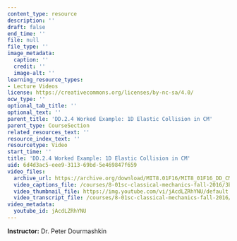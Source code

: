 ```yaml
---
content_type: resource
description: ''
draft: false
end_time: ''
file: null
file_type: ''
image_metadata:
  caption: ''
  credit: ''
  image-alt: ''
learning_resource_types:
- Lecture Videos
license: https://creativecommons.org/licenses/by-nc-sa/4.0/
ocw_type: ''
optional_tab_title: ''
optional_text: ''
parent_title: 'DD.2.4 Worked Example: 1D Elastic Collision in CM'
parent_type: CourseSection
related_resources_text: ''
resource_index_text: ''
resourcetype: Video
start_time: ''
title: 'DD.2.4 Worked Example: 1D Elastic Collision in CM'
uid: 6d4d3ac5-eee9-3113-69bd-5e469847f659
video_files:
  archive_url: https://archive.org/download/MIT8.01F16/MIT8_01F16_DD_CMframe4_360p.mp4
  video_captions_file: /courses/8-01sc-classical-mechanics-fall-2016/3b7c8d3f1b4c567b9346ed690260be30_jAcdLZRhYNU.vtt
  video_thumbnail_file: https://img.youtube.com/vi/jAcdLZRhYNU/default.jpg
  video_transcript_file: /courses/8-01sc-classical-mechanics-fall-2016/7912fc4160e5e00f17f8eeaf4afcce3f_jAcdLZRhYNU.pdf
video_metadata:
  youtube_id: jAcdLZRhYNU
---
```

**Instructor:** Dr. Peter Dourmashkin